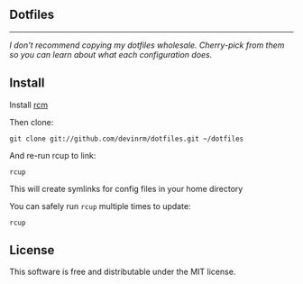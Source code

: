 ## Dotfiles
-----------

*I don't recommend copying my dotfiles wholesale. Cherry-pick from them so you
can learn about what each configuration does.*

Install
-------

Install [rcm](https://github.com/thoughtbot/rcm)

Then clone:

    git clone git://github.com/devinrm/dotfiles.git ~/dotfiles

And re-run rcup to link:

    rcup

This will create symlinks for config files in your home directory

You can safely run `rcup` multiple times to update:

    rcup

License
-------
This software is free and distributable under the MIT license.
